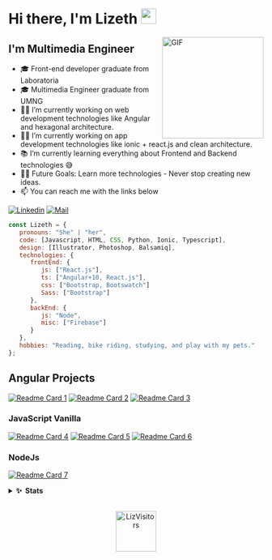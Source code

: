 # Hi there, I'm Lizeth <img width="30px" src="https://media.tenor.com/images/3b388fe03da271d2674faf85eb7c3fcd/tenor.gif" />
<img align="right" alt="GIF" height="200px" src="https://i.imgur.com/uP1TXkE.gif" />

## I'm Multimedia Engineer  

- 🎓 Front-end developer graduate from Laboratoria
- 🎓 Multimedia Engineer graduate from UMNG
- 👨‍💻 I’m currently working on web development technologies like Angular and hexagonal architecture.
- 👨‍💻 I’m currently working on app development technologies like ionic + react.js and clean architecture.
- 📚 I’m currently learning everything about Frontend and Backend technologies 😅
- 💪🏼 Future Goals: Learn more technologies - Never stop creating new ideas.
- :mailbox: You can reach me with the links below

[![Linkedin](https://img.shields.io/badge/-LinkedIn-blue?style=flat-square&logo=Linkedin&logoColor=white&link=https://www.linkedin.com/in/raghav-byte/)](https://www.linkedin.com/in/lizethdelrio-front-end-developer/) 
[![Mail](https://img.shields.io/badge/-Outlook-c14438?style=flat-square&logo=Microsoft&logoColor=white&link=mailto:shuklaraghav321.com)](mailto:liz-delrio@outlook.com)

```javascript
const Lizeth = {
   pronouns: "She" | "her",
   code: [Javascript, HTML, CSS, Python, Ionic, Typescript],
   design: [Illustrator, Photoshop, Balsamiq],
   technologies: {
      frontEnd: {
         js: ["React.js"],
         ts: ["Angular+10, React.js"],
         css: ["Bootstrap, Bootswatch"]
         Sass: ["Bootstrap"]
      },
      backEnd: {
         js: "Node",
         misc: ["Firebase"]
      }
   },
   hobbies: "Reading, bike riding, studying, and play with my pets."
};
```
## Angular Projects

[![Readme Card 1](https://github-readme-stats.vercel.app/api/pin/?username=Liz-14&repo=BOG003-burger-queen&theme=slateorange)](https://github.com/Liz-14/BOG003-burger-queen)
[![Readme Card 2](https://github-readme-stats.vercel.app/api/pin/?username=Liz-14&repo=Hypatia&theme=slateorange)](https://github.com/Liz-14/Hypatia)
[![Readme Card 3](https://github-readme-stats.vercel.app/api/pin/?username=Liz-14&repo=CRUD-Angular-Firebase&theme=slateorange)](https://github.com/Liz-14/CRUD-Angular-Firebase)

### JavaScript Vanilla
[![Readme Card 4](https://github-readme-stats.vercel.app/api/pin/?username=Liz-14&repo=BOG003-data-lovers&theme=slateorange)](https://github.com/Liz-14/BOG003-data-lovers)
[![Readme Card 5](https://github-readme-stats.vercel.app/api/pin/?username=Liz-14&repo=BOG003-social-network&theme=slateorange)](https://github.com/Liz-14/BOG003-social-network)
[![Readme Card 6](https://github-readme-stats.vercel.app/api/pin/?username=Liz-14&repo=BOG003-card-validation&theme=slateorange)](https://github.com/Liz-14/BOG003-card-validation)

### NodeJs
[![Readme Card 7](https://github-readme-stats.vercel.app/api/pin/?username=Liz-14&repo=BOG003-md-links&theme=slateorange)](https://github.com/Liz-14/BOG003-md-links)

<details>
  <summary><b>✨&nbsp;&nbsp;Stats</b></summary>
  <br/>

[![Lizeth GitHub Stats](https://github-readme-stats.vercel.app/api?username=Liz-14&theme=slateorange&show_icons=true)](https://github.com/Liz-14)
</details> 

<p align="center">
<br/>
  <img alt="LizVisitors" width="80px" src="https://visitor-badge.glitch.me/badge?page_id=Liz-14.Liz-14"/>
</p>



